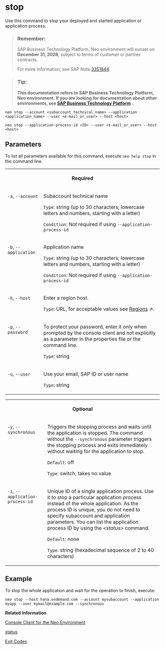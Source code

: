 <!-- loiob5bfcbf682684129b142606e1d4ca5cb -->

# stop

Use this command to stop your deployed and started application or application process.



> ### Remember:  
> SAP Business Technology Platform, Neo environment will sunset on **December 31, 2028**, subject to terms of customer or partner contracts.
> 
> For more information, see SAP Note [3351844](https://me.sap.com/notes/3351844).

> ### Tip:  
> **This documentation refers to SAP Business Technology Platform, Neo environment. If you are looking for documentation about other environments, see [SAP Business Technology Platform](https://help.sap.com/docs/btp/sap-business-technology-platform/sap-business-technology-platform?version=Cloud) .**



```
neo stop --account <subaccount_technical_name> --application <application_name> --user <e-mail_or_user> --host <host>
```

```
neo stop --application-process-id <ID> --user <e-mail_or_user> --host <host>
```



<a name="loiob5bfcbf682684129b142606e1d4ca5cb__section_N1001E_N10012_N10001"/>

## Parameters

To list all parameters available for this command, execute `neo help stop` in the command line.


<table>
<tr>
<th valign="top" colspan="2">

Required

</th>
</tr>
<tr>
<td valign="top">

`-a`, `--account`

</td>
<td valign="top">

Subaccount technical name

`Type`: string \(up to 30 characters; lowercase letters and numbers, starting with a letter\)

`Condition`: Not required if using `--application-process-id`

</td>
</tr>
<tr>
<td valign="top">

`-b`, `--application` 

</td>
<td valign="top">

Application name

`Type`: string \(up to 30 characters; lowercase letters and numbers, starting with a letter\)

`Condition`: Not required if using `--application-process-id`

</td>
</tr>
<tr>
<td valign="top">

`-h`, `--host`

</td>
<td valign="top">

Enter a region host.

`Type`: URL, for acceptable values see [Regions](https://help.sap.com/viewer/65de2977205c403bbc107264b8eccf4b/Cloud/en-US/350356d1dc314d3199dca15bd2ab9b0e.html "You can deploy applications in different regions. Each region represents a geographical location (for example, Europe, US East) where applications, data, or services are hosted.") :arrow_upper_right:.

</td>
</tr>
<tr>
<td valign="top">

`-p`, `--password`

</td>
<td valign="top">

To protect your password, enter it only when prompted by the console client and not explicitly as a parameter in the properties file or the command line.

`Type`: string

</td>
</tr>
<tr>
<td valign="top">

`-u`, `--user`

</td>
<td valign="top">

Use your email, SAP ID or user name

`Type`: string

</td>
</tr>
</table>


<table>
<tr>
<th valign="top" colspan="2">

Optional

</th>
</tr>
<tr>
<td valign="top">

`-y`, `--synchronous`

</td>
<td valign="top">

Triggers the stopping process and waits until the application is stopped. The command without the `--synchronous` parameter triggers the stopping process and exits immediately without waiting for the application to stop.

`Default`: off

`Type`: switch, takes no value

</td>
</tr>
<tr>
<td valign="top">

`-i`, `--application-process-id`

</td>
<td valign="top">

Unique ID of a single application process. Use it to stop a particular application process instead of the whole application. As the process ID is unique, you do not need to specify subaccount and application parameters. You can list the application process ID by using the *<status\>* command.

`Default`: none

`Type`: string \(hexadecimal sequence of 2 to 40 characters\)

</td>
</tr>
</table>



## Example

To stop the whole application and wait for the operation to finish, execute:

```
neo stop --host hana.ondemand.com --account mysubaccount --application myapp --user mymail@example.com --synchronous 
```

**Related Information**  


[Console Client for the Neo Environment](console-client-for-the-neo-environment-7613230.md)

[status](status-d4f6592.md "You can check the current status of an application or application process. The command lists all application processes with their IDs, state, last change date sorted chronologically, and runtime information.")

[Exit Codes](exit-codes-7886796.md "")

